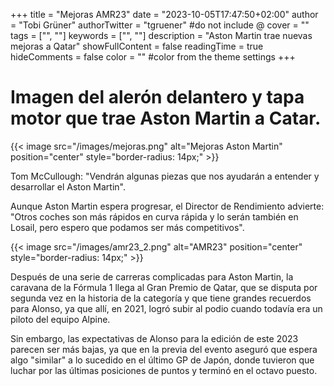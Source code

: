 +++
title = "Mejoras AMR23"
date = "2023-10-05T17:47:50+02:00"
author = "Tobi Grüner"
authorTwitter = "tgruener" #do not include @
cover = ""
tags = ["", ""]
keywords = ["", ""]
description = "Aston Martin trae nuevas mejoras a Qatar"
showFullContent = false
readingTime = true
hideComments = false
color = "" #color from the theme settings
+++

# Imagen del alerón delantero y tapa motor que trae Aston Martin a Catar.

{{< image src="/images/mejoras.png" alt="Mejoras Aston Martin" position="center" style="border-radius: 14px;" >}}

Tom McCullough: "Vendrán algunas piezas que nos ayudarán a entender y desarrollar el Aston Martin".

Aunque Aston Martin espera progresar, el Director de Rendimiento advierte: "Otros coches son más rápidos en curva rápida y lo serán también en Losail, pero espero que podamos ser más competitivos".

{{< image src="/images/amr23_2.png" alt="AMR23" position="center" style="border-radius: 14px;" >}}

Después de una serie de carreras complicadas para Aston Martin, la caravana de la Fórmula 1 llega al Gran Premio de Qatar, que se disputa por segunda vez en la historia de la categoría y que tiene grandes recuerdos para Alonso, ya que allí, en 2021, logró subir al podio cuando todavía era un piloto del equipo Alpine.

Sin embargo, las expectativas de Alonso para la edición de este 2023 parecen ser más bajas, ya que en la previa del evento aseguró que espera algo "similar" a lo sucedido en el último GP de Japón, donde tuvieron que luchar por las últimas posiciones de puntos y terminó en el octavo puesto.
